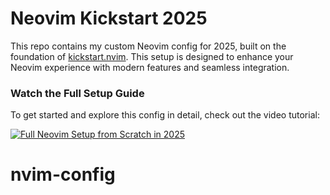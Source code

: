 # Neovim Kickstart 2025

This repo contains my custom Neovim config for 2025, built on the foundation of [kickstart.nvim](https://github.com/nvim-lua/kickstart.nvim). This setup is designed to enhance your Neovim experience with modern features and seamless integration.

### Watch the Full Setup Guide

To get started and explore this config in detail, check out the video tutorial:

[![Full Neovim Setup from Scratch in 2025
](https://img.youtube.com/vi/KYDG3AHgYEs/0.jpg)](https://youtu.be/KYDG3AHgYEs?si=I71UjuoQg2fHLGyu)
# nvim-config
